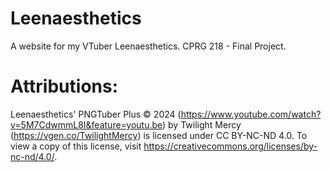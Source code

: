 # Leenaesthetics
A website for my VTuber Leenaesthetics.
CPRG 218 - Final Project.

# Attributions:
Leenaesthetics' PNGTuber Plus © 2024 (https://www.youtube.com/watch?v=5M7CdwmmL8I&feature=youtu.be) by Twilight Mercy (https://vgen.co/TwilightMercy) is licensed under CC BY-NC-ND 4.0. To view a copy of this license, visit https://creativecommons.org/licenses/by-nc-nd/4.0/.
